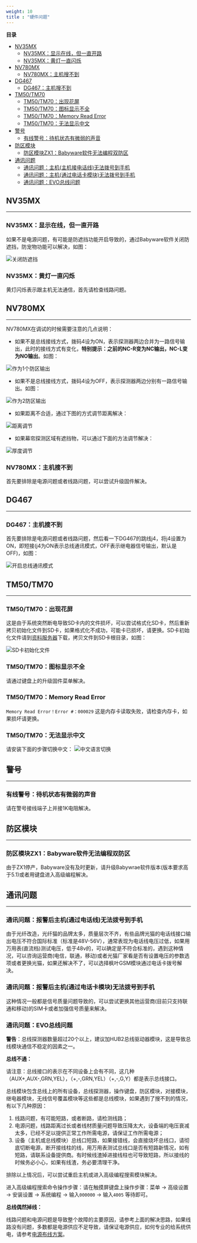 ```yaml
---
weight: 10
title : "硬件问题"
---
```


**目录**

- [NV35MX](#j10)
  - [NV35MX：显示在线，但一直开路](#j101)
  - [NV35MX：黄灯一直闪烁](#j102)
- [NV780MX](#j12)
  - [NV780MX：主机搜不到](#j121)
- [DG467](#j13)
  - [DG467：主机搜不到](#j131)
- [TM50/TM70](#j14)
  - [TM50/TM70：出现花屏](#j141)
  - [TM50/TM70：图标显示不全](#j142)
  - [TM50/TM70：Memory Read Error](#j143)
  - [TM50/TM70：无法显示中文](#j144)
- [警号](#j16)
  - [有线警号：待机状态有微弱的声音](#j161)
- [防区模块](#j17)
  - [防区模块ZX1：Babyware软件无法编程双防区](#j171)
- [通讯问题](#j20)
  - [通讯问题：主机(主机接电话线)无法拨号到手机](#j201)
  - [通讯问题：主机(通过电话卡模块)无法拨号到手机](#j202)
  - [通讯问题：EVO总线问题](#j203)

<h2 id="j10">NV35MX</h2>

---

<h3 id="j101">NV35MX：显示在线，但一直开路</h3>

如果不是电源问题，有可能是防遮挡功能开启导致的，通过Babyware软件关闭防遮挡，防宠物功能可以解决，如图：

![关闭防遮挡](/help/node3/hardware/images/nv35mx-disable-antimask.png)

<h3 id="j102">NV35MX：黄灯一直闪烁</h3>

黄灯闪烁表示跟主机无法通信，首先请检查线路问题。

<h2 id="j12">NV780MX</h2>

---

NV780MX在调试的时候需要注意的几点说明：

- 如果不是总线接线方式，拨码4设为ON，表示探测器两边合并为一路信号输出，此时的接线方式有变化，**特别提示：之前的NC-R变为NC输出，NC-L变为NO输出**。如图：

![作为1个防区输出](/help/node3/hardware/images/nv780mx-one-zone.png)

- 如果不是总线接线方式，拨码4设为OFF，表示探测器两边分别有一路信号输出。如图：

![作为2防区输出](/help/node3/hardware/images/nv780mx-two-zone.png)

- 如果距离不合适，通过下图的方式调节距离解决：

![距离调节](/help/node3/hardware/images/nv780mx-distance-adjustment.png)

- 如果幕帘探测区域有遮挡物，可以通过下面的方法调节解决：

![厚度调节](/help/node3/hardware/images/nv780mx-thickness-adjustment.png)

<h3 id="j121">NV780MX：主机搜不到</h3>

首先要排除是电源问题或者线路问题，可以尝试升级固件解决。

<h2 id="j13">DG467</h2>

---

<h3 id="j131">DG467：主机搜不到</h3>

首先要排除是电源问题或者线路问题，然后看一下DG467的跳线j4，将j4设置为ON，即短接(j4为ON表示总线通讯模式，OFF表示继电器信号输出，默认是OFF)，如图：

![开启总线通讯模式](/help/node3/hardware/images/dg467-setting-j4.png)

<h2 id="j14">TM50/TM70</h2>

---

<h3 id="j141">TM50/TM70：出现花屏</h3>

这是由于系统突然断电导致SD卡内的文件损坏，可以尝试格式化SD卡，然后重新拷贝初始化文件到SD卡，如果格式化不成功，可能卡已损坏，请更换。SD卡初始化文件请到[资料服务器](http://support.senboll.com:8888/)下载，拷贝文件到SD卡根目录，如图：

![SD卡初始化文件](/help/node3/hardware/images/tm50-sd-file.png)

<h3 id="j142">TM50/TM70：图标显示不全</h3>

请通过键盘上的升级固件菜单解决。

<h3 id="j143">TM50/TM70：Memory Read Error</h3>

`Memory Read Error！Error #：000029` 这是内存卡读取失败，请检查内存卡，如果损坏请更换。

<h3 id="j144">TM50/TM70：无法显示中文</h3>

请安装下面的步骤切换中文：
![中文语言切换](/help/node3/hardware/images/tm7050-language.gif)

<h2 id="j16">警号</h2>

---

<h3 id="j161">有线警号：待机状态有微弱的声音</h3>

请在警号接线端子上并接1K电阻解决。

<h2 id="j17">防区模块</h2>

---

<h3 id="j171">防区模块ZX1：Babyware软件无法编程双防区</h3>

由于ZX1停产，Babyware没有及时更新，请升级Babywrae软件版本(版本要求高于5.1)或者用键盘进入高级编程解决。

<h2 id="j20">通讯问题</h2>

---

<h3 id="j201">通讯问题：报警后主机(通过电话线)无法拨号到手机</h3>

由于光纤改造，光纤猫的品牌太多，质量层次不齐，有些品牌光猫的电话线接口输出电压不符合国际标准（标准是48V-56V），通常表现为电话线电压过低，如果用万用表(直流档)测试电压，低于48v的，可以确定是不符合标准的，遇到这种情况，可以咨询运营商(电信，联通，移动)或者光猫厂家看是否有设置电压的参数选项或者更换光猫，如果还解决不了，可以选择枫叶GSM模块通过电话卡拨号解决。

<h3 id="j202">通讯问题：报警后主机(通过电话卡模块)无法拨号到手机</h3>

这种情况一般都是信号质量问题导致的，可以尝试更换其他运营商(目前只支持联通和移动)的SIM卡或者加强信号质量来解决。

<h3 id="j203">通讯问题：EVO总线问题</h3>

**警告**：总线探测器数量超过20个以上，建议加HUB2总线驱动器模块，这是导致总线模块通信不稳定的因素之一。

**总线不通：**

请注意：总线接口的表示在不同设备上会有不同，这几种（AUX+,AUX-,GRN,YEL），（+,-,GRN,YEL）（+,-,G,Y）都是表示总线接口。

总线模块包含总线上的所有设备，总线探测器，操作键盘，防区模块，对接模块，继电器模块，无线信号覆盖模块等这些都是总线模块，如果遇到了搜不到的情况，有以下几种原因：

1. 线路问题，有可能短路，或者断路，请检测线路；
2. 电源问题，线路距离过长或者线材质量问题导致压降太大，设备端的电压衰减太多，已经不足以提供正常工作所需电源，请保证工作所需电源；
3. 设备（主机或总线模块）总线口短路，如果接错线，会直接烧坏总线口，请彻底切断电源，断开接线柱的线，用万用表测试总线口是否有短路新情况，如有短路，请联系设备提供商。有时候线渣掉进接线柱也可导致短路，所以接线的时候务必小心，如果有线渣，务必要清理干净。

排除以上情况后，可以尝试重启主机或进入高级编程搜索模块解决。

进入高级编程搜索命令操作步骤：请在触摸屏键盘上操作步骤：菜单 → 高级设置 → 安装设置 → 系统编程 → 输入`000000` → 输入`4005`  等待即可。

**总线偶然掉线：**

线路问题和电源问题是导致整个故障的主要原因，请参考上面的解决思路，如果线路没有问题，多数都是电源供应不足导致，请保证电源供应，如何专业的给系统供电，请参考[电源布线方案](/help/node1/wiring-method/#j1)。
